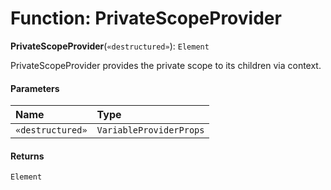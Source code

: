 # Function: PrivateScopeProvider

**PrivateScopeProvider**(`«destructured»`): `Element`

PrivateScopeProvider provides the private scope to its children via context.

#### Parameters

| Name | Type |
| :------ | :------ |
| `«destructured»` | `VariableProviderProps` |

#### Returns

`Element`
